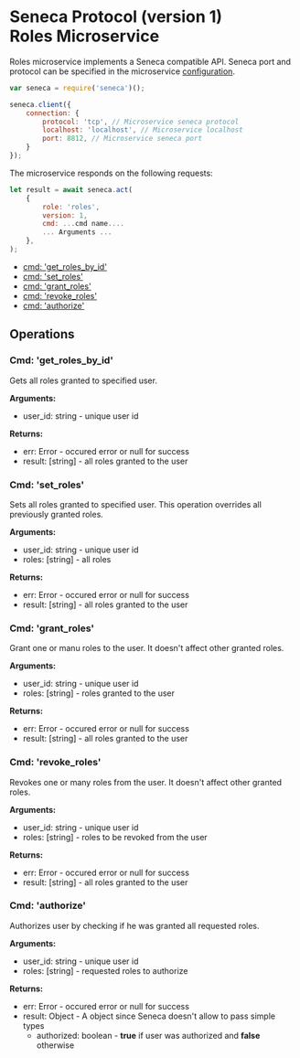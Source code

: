 # Seneca Protocol (version 1) <br/> Roles Microservice

Roles microservice implements a Seneca compatible API. 
Seneca port and protocol can be specified in the microservice [configuration](Configuration.md/#api_seneca). 

```javascript
var seneca = require('seneca')();

seneca.client({
    connection: {
        protocol: 'tcp', // Microservice seneca protocol
        localhost: 'localhost', // Microservice localhost
        port: 8812, // Microservice seneca port
    }
});
```

The microservice responds on the following requests:

```javascript
let result = await seneca.act(
    {
        role: 'roles',
        version: 1,
        cmd: ...cmd name....
        ... Arguments ...
    },
);
```

* [cmd: 'get_roles_by_id'](#operation1)
* [cmd: 'set_roles'](#operation2)
* [cmd: 'grant_roles'](#operation3)
* [cmd: 'revoke_roles'](#operation4)
* [cmd: 'authorize'](#operation5)

## Operations

### <a name="operation1"></a> Cmd: 'get_roles_by_id'

Gets all roles granted to specified user.

**Arguments:** 
- user_id: string - unique user id

**Returns:**
- err: Error - occured error or null for success
- result: [string] - all roles granted to the user

### <a name="operation2"></a> Cmd: 'set_roles'

Sets all roles granted to specified user. 
This operation overrides all previously granted roles.

**Arguments:** 
- user_id: string - unique user id
- roles: [string] - all roles 

**Returns:**
- err: Error - occured error or null for success
- result: [string] - all roles granted to the user

### <a name="operation3"></a> Cmd: 'grant_roles'

Grant one or manu roles to the user. It doesn't affect other granted roles.

**Arguments:** 
- user_id: string - unique user id
- roles: [string] - roles granted to the user

**Returns:**
- err: Error - occured error or null for success
- result: [string] - all roles granted to the user

### <a name="operation4"></a> Cmd: 'revoke_roles'

Revokes one or many roles from the user. It doesn't affect other granted roles.

**Arguments:** 
- user_id: string - unique user id
- roles: [string] - roles to be revoked from the user

**Returns:**
- err: Error - occured error or null for success
- result: [string] - all roles granted to the user

### <a name="operation5"></a> Cmd: 'authorize'

Authorizes user by checking if he was granted all requested roles.

**Arguments:** 
- user_id: string - unique user id
- roles: [string] - requested roles to authorize

**Returns:**
- err: Error - occured error or null for success
- result: Object - A object since Seneca doesn't allow to pass simple types
  - authorized: boolean - **true** if user was authorized and **false** otherwise
